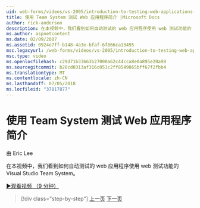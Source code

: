 ```yaml
---
uid: web-forms/videos/vs-2005/introduction-to-testing-web-applications-with-team-system
title: 使用 Team System 测试 Web 应用程序简介 |Microsoft Docs
author: rick-anderson
description: 在本视频中，我们看到如何自动测试的 web 应用程序使用 web 测试功能的 Visual Studio Team System。
ms.author: aspnetcontent
ms.date: 02/09/2007
ms.assetid: 0924e7ff-b148-4a3e-bfaf-6f866ca13495
msc.legacyurl: /web-forms/videos/vs-2005/introduction-to-testing-web-applications-with-team-system
msc.type: video
ms.openlocfilehash: c29d71b33663b27000a62c44cca8e0a895e20a98
ms.sourcegitcommit: b28cd0313af316c051c2ff8549865bff67f2fbb4
ms.translationtype: MT
ms.contentlocale: zh-CN
ms.lasthandoff: 07/05/2018
ms.locfileid: "37817877"
---
```

<a name="introduction-to-testing-web-applications-with-team-system"></a>使用 Team System 测试 Web 应用程序简介
====================
由 Eric Lee

在本视频中，我们看到如何自动测试的 web 应用程序使用 web 测试功能的 Visual Studio Team System。

[&#9654;观看视频 （9 分钟）](https://channel9.msdn.com/Blogs/ASP-NET-Site-Videos/introduction-to-testing-web-applications-with-team-system)

> [!div class="step-by-step"]
> [上一页](introduction-to-unit-testing-with-team-system.md)
> [下一页](introduction-to-load-testing-web-applications-with-team-system.md)
